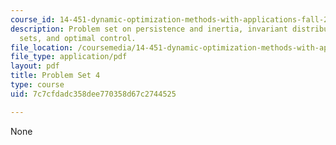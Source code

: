 ```yaml
---
course_id: 14-451-dynamic-optimization-methods-with-applications-fall-2009
description: Problem set on persistence and inertia, invariant distributions and ergodic
  sets, and optimal control.
file_location: /coursemedia/14-451-dynamic-optimization-methods-with-applications-fall-2009/7c7cfdadc358dee770358d67c2744525_MIT14_451F09_pset4.pdf
file_type: application/pdf
layout: pdf
title: Problem Set 4
type: course
uid: 7c7cfdadc358dee770358d67c2744525

---
```

None